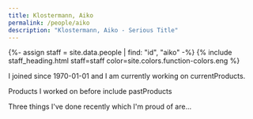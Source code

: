 ```yaml
---
title: Klostermann, Aiko
permalink: /people/aiko
description: "Klostermann, Aiko - Serious Title"
---
```


{%- assign staff = site.data.people | find: "id", "aiko" -%}
{% include staff_heading.html staff=staff color=site.colors.function-colors.eng %}

<p>I joined since 1970-01-01 and I am currently working on currentProducts.</p>

<p>Products I worked on before include pastProducts</p>

<p>Three things I've done recently which I'm proud of are...</p>

